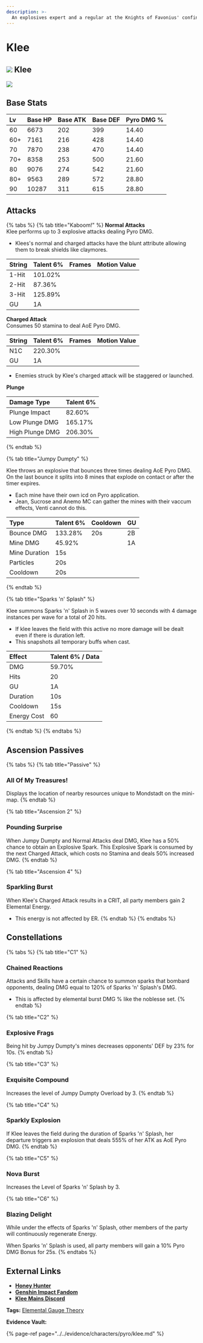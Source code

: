 ```yaml
---
description: >-
  An explosives expert and a regular at the Knights of Favonius' confinement room. Also known as Fleeing Sunlight.
---
```


# Klee

## ![](../../.gitbook/assets/element_pyro.png) Klee

![](../../.gitbook/assets/klee.png)

## **Base Stats**

| Lv | Base HP | Base ATK | Base DEF | Pyro DMG % |
| :--- | :--- | :--- | :--- | :--- |
| 60 | 6673 | 202 | 399 | 14.40 |
| 60+ | 7161 | 216 | 428 | 14.40 |
| 70 | 7870 | 238 | 470 | 14.40 |
| 70+ | 8358 | 253 | 500 | 21.60 |
| 80 | 9076 | 274 | 542 | 21.60 |
| 80+ | 9563 | 289 | 572 | 28.80 |
| 90 | 10287 | 311 | 615 | 28.80 |

## **Attacks**

{% tabs %}
{% tab title="Kaboom!" %}
**Normal Attacks**  
Klee performs up to 3 explosive attacks dealing Pyro DMG.
* Klees's normal and charged attacks have the blunt attribute allowing them to break shields like claymores.


| String | Talent 6% | Frames | Motion Value |
| :--- | :--- | :--- | :--- |
| 1-Hit | 101.02% |  |  |
| 2-Hit | 87.36% |  |  |
| 3-Hit | 125.89% |  |  |
| GU | 1A |  |  |

**Charged Attack**  
Consumes 50 stamina to deal AoE Pyro DMG.

| String | Talent 6% | Frames | Motion Value |
| :--- | :--- | :--- | :--- |
| N1C | 220.30% |  |  |
| GU | 1A |  |  |

* Enemies struck by Klee's charged attack will be staggered or launched.

**Plunge**

| Damage Type | Talent 6% |
| :--- | :--- |
| Plunge Impact | 82.60% |
| Low Plunge DMG | 165.17% |
| High Plunge DMG | 206.30% |
{% endtab %}

{% tab title="Jumpy Dumpty" %}
  
Klee throws an explosive that bounces three times dealing AoE Pyro DMG.
On the last bounce it splits into 8 mines that explode on contact or after the timer expires.
* Each mine have their own icd on Pyro application.
* Jean, Sucrose and Anemo MC can gather the mines with their vaccum effects, Venti cannot do this.


| Type | Talent 6% | Cooldown | GU |
| :--- | :--- | :--- | :--- | 
| Bounce DMG | 133.28% | 20s | 2B |
| Mine DMG | 45.92% |  | 1A | 
| Mine Duration | 15s |  |  |
| Particles | 20s |  |  |
| Cooldown | 20s |  |  |

{% endtab %}

{% tab title="Sparks 'n' Splash" %}

Klee summons Sparks 'n' Splash in 5 waves over 10 seconds with 4 damage instances per wave for a total of 20 hits. 
* If klee leaves the field with this active no more damage will be dealt even if there is duration left.
* This snapshots all temporary buffs when cast.

| Effect | Talent 6% / Data |
| :--- | :--- |
| DMG | 59.70% |
| Hits| 20 |
| GU | 1A |
| Duration | 10s |
| Cooldown | 15s |
| Energy Cost | 60 |


{% endtab %}
{% endtabs %}

## **Ascension Passives**

{% tabs %}
{% tab title="Passive" %}
### All Of My Treasures!

Displays the location of nearby resources unique to Mondstadt on the mini-map. 
{% endtab %}

{% tab title="Ascension 2" %}
### Pounding Surprise

When Jumpy Dumpty and Normal Attacks deal DMG, Klee has a 50% chance to obtain an Explosive Spark. This Explosive Spark is consumed by the next Charged Attack, which costs no Stamina and deals 50% increased DMG. 
{% endtab %}

{% tab title="Ascension 4" %}
### Sparkling Burst

When Klee's Charged Attack results in a CRIT, all party members gain 2 Elemental Energy.

* This energy is not affected by ER.
{% endtab %}
{% endtabs %}

## Constellations

{% tabs %}
{% tab title="C1" %}
### Chained Reactions

Attacks and Skills have a certain chance to summon sparks that bombard opponents, dealing DMG equal to 120% of Sparks 'n' Splash's DMG.
* This is affected by elemental burst DMG % like the noblesse set.
{% endtab %}

{% tab title="C2" %}
### Explosive Frags

Being hit by Jumpy Dumpty's mines decreases opponents' DEF by 23% for 10s.
{% endtab %}

{% tab title="C3" %}
### Exquisite Compound

Increases the level of Jumpy Dumpty Overload by 3.
{% endtab %}

{% tab title="C4" %}
### Sparkly Explosion

If Klee leaves the field during the duration of Sparks 'n' Splash, her departure triggers an explosion that deals 555% of her ATK as AoE Pyro DMG.
{% endtab %}

{% tab title="C5" %}
### Nova Burst

Increases the Level of Sparks 'n' Splash by 3.

{% tab title="C6" %}
### Blazing Delight

While under the effects of Sparks 'n' Splash, other members of the party will continuously regenerate Energy.

When Sparks 'n' Splash is used, all party members will gain a 10% Pyro DMG Bonus for 25s.
{% endtabs %}

## **External Links**

* [**Honey Hunter**](https://genshin.honeyhunterworld.com/db/char/klee/)
* [**Genshin Impact Fandom**](https://genshin-impact.fandom.com/wiki/Klee)
* [**Klee Mains Discord**](https://discord.gg/NwYDDrfKZU)

**Tags:** [Elemental Gauge Theory](https://library.keqingmains.com/mechanics/combat/elemental-reactions/elemental-gauge-theory)

**Evidence Vault:**

{% page-ref page="../../evidence/characters/pyro/klee.md" %}
